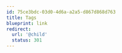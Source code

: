 ```yaml
---
id: 75ce3bdc-03d0-4d6a-a2a5-d867d868d763
title: Tags
blueprint: link
redirect:
  url: '@child'
  status: 301
---
```

